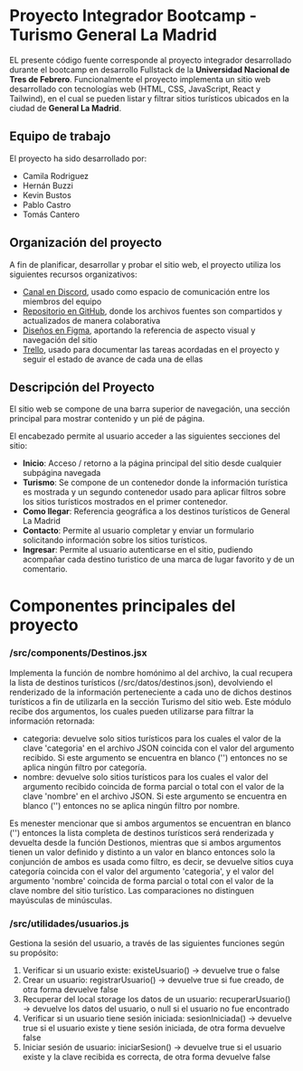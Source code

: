 # Proyecto Integrador Bootcamp - Turismo General La Madrid

EL presente código fuente corresponde al proyecto integrador desarrollado durante el bootcamp en desarrollo Fullstack de la **Universidad Nacional de Tres de Febrero**. Funcionalmente el proyecto implementa un sitio web desarrollado con tecnologías web (HTML, CSS, JavaScript, React y Tailwind), en el cual se pueden listar y filtrar sitios turísticos ubicados en la ciudad de **General La Madrid**.

## Equipo de trabajo

El proyecto ha sido desarrollado por:

- Camila Rodriguez
- Hernán Buzzi
- Kevin Bustos
- Pablo Castro
- Tomás Cantero

## Organización del proyecto

A fin de planificar, desarrollar y probar el sitio web, el proyecto utiliza los siguientes recursos organizativos:

- [Canal en Discord](https://discord.com/channels/1288103762744836167/1288103763260739679), usado como espacio de comunicación entre los miembros del equipo
- [Repositorio en GitHub](https://github.com/Phaca10/Turismo-UNTREF), donde los archivos fuentes son compartidos y actualizados de manera colaborativa
- [Diseños en Figma](https://www.figma.com/design/94Qr5sl2BI1tF91sjOJdp5/PROYECT-TURISMO-GLM?node-id=0-1&node-type=canvas&t=qMNOpIV0R2HjdOwz-0), aportando la referencia de aspecto visual y navegación del sitio
- [Trello]([https://www.figma.com/design/94Qr5sl2BI1tF91sjOJdp5/PROYECT-TURISMO-GLM?node-id=0-1&node-type=canvas&t=qMNOpIV0R2HjdOwz-0](https://trello.com/b/RLeV2gpt/bootcamp-proyecto-final-i)), usado para documentar las tareas acordadas en el proyecto y seguir el estado de avance de cada una de ellas

## Descripción del Proyecto

El sitio web se compone de una barra superior de navegación, una sección principal para mostrar contenido y un pié de página.

El encabezado permite al usuario acceder a las siguientes secciones del sitio:

- **Inicio**: Acceso / retorno a la página principal del sitio desde cualquier subpágina navegada
- **Turismo**: Se compone de un contenedor donde la información turística es mostrada y un segundo contenedor usado para aplicar filtros sobre los sitios turísticos mostrados en el primer contenedor.
- **Como llegar**: Referencia geográfica a los destinos turísticos de General La Madrid
- **Contacto**: Permite al usuario completar y enviar un formulario solicitando información sobre los sitios turísticos.
- **Ingresar**: Permite al usuario autenticarse en el sitio, pudiendo acompañar cada destino turistico de una marca de lugar favorito y de un comentario.

# Componentes principales del proyecto

### /src/components/Destinos.jsx

Implementa la función de nombre homónimo al del archivo, la cual recupera la lista de destinos turísticos (/src/datos/destinos.json), devolviendo el renderizado de la información perteneciente a cada uno de dichos destinos turísticos a fin de utilizarla en la sección Turismo del sitio web.
Este módulo recibe dos argumentos, los cuales pueden utilizarse para filtrar la información retornada:

- categoria: devuelve solo sitios turísticos para los cuales el valor de la clave 'categoria' en el archivo JSON coincida con el valor del argumento recibido. Si este argumento se encuentra en blanco ('') entonces no se aplica ningún filtro por categoría.
- nombre: devuelve solo sitios turísticos para los cuales el valor del argumento recibido coincida de forma parcial o total con el valor de la clave 'nombre' en el archivo JSON. Si este argumento se encuentra en blanco ('') entonces no se aplica ningún filtro por nombre.

Es menester mencionar que si ambos argumentos se encuentran en blanco ('') entonces la lista completa de destinos turísticos será renderizada y devuelta desde la función Destionos, mientras que si ambos argumentos tienen un valor definido y distinto a un valor en blanco entonces solo la conjunción de ambos es usada como filtro, es decir, se devuelve sitios cuya categoría coincida con el valor del argumento 'categoria', y el valor del argumento 'nombre' coincida de forma parcial o total con el valor de la clave nombre del sitio turístico. Las comparaciones no distinguen mayúsculas de minúsculas.

### /src/utilidades/usuarios.js

Gestiona la sesión del usuario, a través de las siguientes funciones según su propósito:
1) Verificar si un usuario existe: existeUsuario() -> devuelve true o false
2) Crear un usuario: registrarUsuario() -> devuelve true si fue creado, de otra forma devuelve false
3) Recuperar del local storage los datos de un usuario: recuperarUsuario() -> devuelve los datos del usuario, o null si el usuario no fue encontrado
4) Verificar si un usuario tiene sesión iniciada: sesionIniciada() -> devuelve true si el usuario existe y tiene sesión iniciada, de otra forma devuelve false
5) Iniciar sesión de usuario: iniciarSesion() -> devuelve true si el usuario existe y la clave recibida es correcta, de otra forma devuelve false
